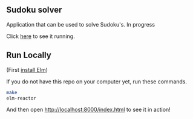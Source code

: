 ## Sudoku solver

Application that can be used to solve Sudoku's. In progress

Click [here](http://bvdeenen.github.io/sudoku/index.html) to see it running.


## Run Locally

(First [install Elm](http://elm-lang.org/install))

If you do not have this repo on your computer yet, run these commands.


```bash
make
elm-reactor
```

And then open [http://localhost:8000/index.html](http://localhost:8000/index.html) to see it in action!
